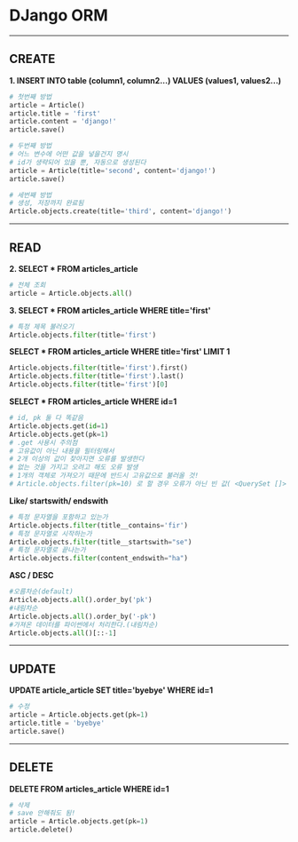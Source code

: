 # DJango ORM
---
## CREATE
**1. INSERT INTO table (column1, column2...) VALUES (values1, values2...)**
```python
# 첫번째 방법
article = Article()
article.title = 'first'
article.content = 'django!'
article.save()

# 두번째 방법
# 어느 변수에 어떤 값을 넣을건지 명시
# id가 생략되어 있을 뿐, 자동으로 생성된다
article = Article(title='second', content='django!')
article.save()

# 세번째 방법
# 생성, 저장까지 완료됨
Article.objects.create(title='third', content='django!')
```

---
## READ
**2. SELECT * FROM articles_article**
```python
# 전체 조회
article = Article.objects.all()
```

**3. SELECT * FROM articles_article WHERE title='first'**
```python
# 특정 제목 불러오기
Article.objects.filter(title='first')
```

**SELECT * FROM articles_article WHERE title='first' LIMIT 1**
```python
Article.objects.filter(title='first').first()
Article.objects.filter(title='first').last()
Article.objects.filter(title='first')[0]
```

**SELECT * FROM articles_article WHERE id=1**
```python
# id, pk 둘 다 똑같음
Article.objects.get(id=1)
Article.objects.get(pk=1)
# .get 사용시 주의점
# 고유값이 아닌 내용을 필터링해서
# 2개 이상의 값이 찾아지면 오류를 발생한다
# 없는 것을 가지고 오려고 해도 오류 발생
# 1개의 객체로 가져오기 때문에 반드시 고유값으로 불러올 것!
# Article.objects.filter(pk=10) 로 할 경우 오류가 아닌 빈 값( <QuerySet []> )을 리턴!
```

**Like/ startswith/ endswith**
```python
# 특정 문자열을 포함하고 있는가
Article.objects.filter(title__contains='fir')
# 특정 문자열로 시작하는가
Article.objects.filter(title__startswith="se")
# 특정 문자열로 끝나는가
Article.objects.filter(content_endswith="ha")
```

**ASC / DESC**
```python
#오름차순(default)
Article.objects.all().order_by('pk')
#내림차순
Article.objects.all().order_by('-pk')
#가져온 데이터를 파이썬에서 처리한다.(내림차순)
Article.objects.all()[::-1]
```

---
## UPDATE
**UPDATE article_article SET title='byebye' WHERE id=1**
```python
# 수정
article = Article.objects.get(pk=1)
article.title = 'byebye'
article.save()
```

---
## DELETE
**DELETE FROM articles_article WHERE id=1**
```python
# 삭제
# save 안해줘도 됨!
article = Article.objects.get(pk=1)
article.delete()
```